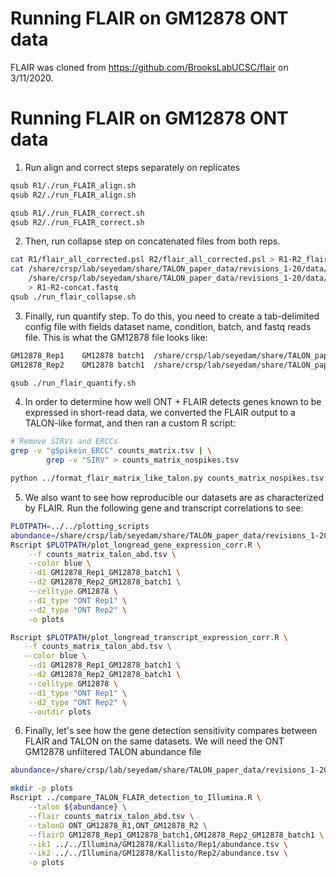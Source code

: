 # Running FLAIR on GM12878 ONT data

FLAIR was cloned from https://github.com/BrooksLabUCSC/flair on 3/11/2020.

# Running FLAIR on GM12878 ONT data

1. Run align and correct steps separately on replicates
```bash
qsub R1/./run_FLAIR_align.sh
qsub R2/./run_FLAIR_align.sh
```
```bash
qsub R1/./run_FLAIR_correct.sh
qsub R2/./run_FLAIR_correct.sh
```
2. Then, run collapse step on concatenated files from both reps.
```bash
cat R1/flair_all_corrected.psl R2/flair_all_corrected.psl > R1-R2_flair_all_corrected.psl
cat /share/crsp/lab/seyedam/share/TALON_paper_data/revisions_1-20/data/ONT_RNA02_GM12878_R1/unmapped_reads/ONT45_6.fastq \
    /share/crsp/lab/seyedam/share/TALON_paper_data/revisions_1-20/data/ONT_RNA02_GM12878_R2/unmapped_reads/ONT47.fastq \
    > R1-R2-concat.fastq
qsub ./run_flair_collapse.sh
```
3. Finally, run quantify step. To do this, you need to create a tab-delimited config file with fields dataset name, condition, batch, and fastq reads file. This is what the GM12878 file looks like:
```bash
GM12878_Rep1	GM12878	batch1	/share/crsp/lab/seyedam/share/TALON_paper_data/revisions_1-20/data/ONT_RNA02_GM12878_R1/unmapped_reads/ONT45_6.fastq
GM12878_Rep2	GM12878	batch1	/share/crsp/lab/seyedam/share/TALON_paper_data/revisions_1-20/data/ONT_RNA02_GM12878_R2/unmapped_reads/ONT47.fastq
```
```bash
qsub ./run_flair_quantify.sh
```

4. In order to determine how well ONT + FLAIR detects genes known to be expressed in short-read data, we converted the FLAIR output to a TALON-like format, and then ran a custom R script:
```bash
# Remove SIRVs and ERCCs
grep -v "gSpikein_ERCC" counts_matrix.tsv | \
        grep -v "SIRV" > counts_matrix_nospikes.tsv

python ../format_flair_matrix_like_talon.py counts_matrix_nospikes.tsv counts_matrix_talon_abd.tsv

```
5. We also want to see how reproducible our datasets are as characterized by FLAIR. Run the following gene and transcript correlations to see:
```bash
PLOTPATH=../../plotting_scripts
abundance=/share/crsp/lab/seyedam/share/TALON_paper_data/revisions_1-20/human_TALON/ont_talon_abundance.tsv
Rscript $PLOTPATH/plot_longread_gene_expression_corr.R \
    --f counts_matrix_talon_abd.tsv \
    --color blue \
    --d1 GM12878_Rep1_GM12878_batch1 \
    --d2 GM12878_Rep2_GM12878_batch1 \
    --celltype GM12878 \
    --d1_type "ONT Rep1" \
    --d2_type "ONT Rep2" \
    -o plots

Rscript $PLOTPATH/plot_longread_transcript_expression_corr.R \
   --f counts_matrix_talon_abd.tsv \
   --color blue \
    --d1 GM12878_Rep1_GM12878_batch1 \
    --d2 GM12878_Rep2_GM12878_batch1 \
    --celltype GM12878 \
    --d1_type "ONT Rep1" \
    --d2_type "ONT Rep2" \
    --outdir plots
```

6. Finally, let's see how the gene detection sensitivity compares between FLAIR and TALON on the same datasets. We will need the ONT GM12878 unfiltered TALON abundance file 
```bash
abundance=/share/crsp/lab/seyedam/share/TALON_paper_data/revisions_1-20/human_TALON/ont_talon_abundance.tsv

mkdir -p plots
Rscript ../compare_TALON_FLAIR_detection_to_Illumina.R \
    --talon ${abundance} \
    --flair counts_matrix_talon_abd.tsv \
    --talonD ONT_GM12878_R1,ONT_GM12878_R2 \
    --flairD GM12878_Rep1_GM12878_batch1,GM12878_Rep2_GM12878_batch1 \
    --ik1 ../../Illumina/GM12878/Kallisto/Rep1/abundance.tsv \
    --ik2 ../../Illumina/GM12878/Kallisto/Rep2/abundance.tsv \
    -o plots
```
